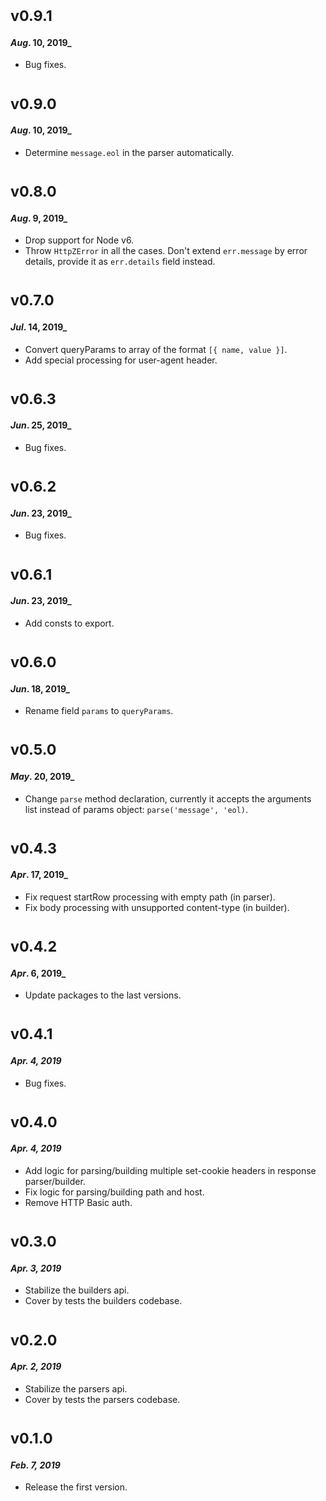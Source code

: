 # <sub>v0.9.1</sub>
#### _Aug_. 10, 2019_
  * Bug fixes.

# <sub>v0.9.0</sub>
#### _Aug_. 10, 2019_
  * Determine `message.eol` in the parser automatically.

# <sub>v0.8.0</sub>
#### _Aug_. 9, 2019_
  * Drop support for Node v6.
  * Throw `HttpZError` in all the cases. Don't extend `err.message` by error details, provide it as `err.details` field instead.

# <sub>v0.7.0</sub>
#### _Jul_. 14, 2019_
  * Convert queryParams to array of the format `[{ name, value }]`.
  * Add special processing for user-agent header.

# <sub>v0.6.3</sub>
#### _Jun_. 25, 2019_
  * Bug fixes.

# <sub>v0.6.2</sub>
#### _Jun_. 23, 2019_
  * Bug fixes.

# <sub>v0.6.1</sub>
#### _Jun_. 23, 2019_
  * Add consts to export.

# <sub>v0.6.0</sub>
#### _Jun_. 18, 2019_
  * Rename field `params` to `queryParams`.

# <sub>v0.5.0</sub>
#### _May_. 20, 2019_
 * Change `parse` method declaration, currently it accepts the arguments list instead of params object: `parse('message', 'eol)`.

# <sub>v0.4.3</sub>
#### _Apr_. 17, 2019_
 * Fix request startRow processing with empty path (in parser).
 * Fix body processing with unsupported content-type (in builder).

# <sub>v0.4.2</sub>
#### _Apr_. 6, 2019_
 * Update packages to the last versions.

# <sub>v0.4.1</sub>
#### _Apr. 4, 2019_
  * Bug fixes.

# <sub>v0.4.0</sub>
#### _Apr. 4, 2019_
 * Add logic for parsing/building multiple set-cookie headers in response parser/builder.
 * Fix logic for parsing/building path and host.
 * Remove HTTP Basic auth.

# <sub>v0.3.0</sub>
#### _Apr. 3, 2019_
 * Stabilize the builders api.
 * Cover by tests the builders codebase.

# <sub>v0.2.0</sub>
#### _Apr. 2, 2019_
 * Stabilize the parsers api.
 * Cover by tests the parsers codebase.

# <sub>v0.1.0</sub>
#### _Feb. 7, 2019_
 * Release the first version.